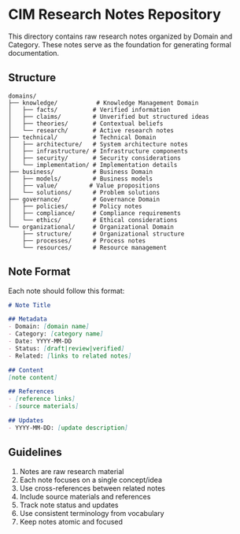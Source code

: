 # CIM Research Notes Repository

This directory contains raw research notes organized by Domain and Category. These notes serve as the foundation for generating formal documentation.

## Structure

```
domains/
├── knowledge/           # Knowledge Management Domain
│   ├── facts/          # Verified information
│   ├── claims/         # Unverified but structured ideas
│   ├── theories/       # Contextual beliefs
│   └── research/       # Active research notes
├── technical/          # Technical Domain
│   ├── architecture/   # System architecture notes
│   ├── infrastructure/ # Infrastructure components
│   ├── security/       # Security considerations
│   └── implementation/ # Implementation details
├── business/           # Business Domain
│   ├── models/         # Business models
│   ├── value/         # Value propositions
│   └── solutions/      # Problem solutions
├── governance/         # Governance Domain
│   ├── policies/       # Policy notes
│   ├── compliance/     # Compliance requirements
│   └── ethics/         # Ethical considerations
└── organizational/     # Organizational Domain
    ├── structure/      # Organizational structure
    ├── processes/      # Process notes
    └── resources/      # Resource management
```

## Note Format

Each note should follow this format:

```markdown
# Note Title

## Metadata
- Domain: [domain name]
- Category: [category name]
- Date: YYYY-MM-DD
- Status: [draft|review|verified]
- Related: [links to related notes]

## Content
[note content]

## References
- [reference links]
- [source materials]

## Updates
- YYYY-MM-DD: [update description]
```

## Guidelines

1. Notes are raw research material
2. Each note focuses on a single concept/idea
3. Use cross-references between related notes
4. Include source materials and references
5. Track note status and updates
6. Use consistent terminology from vocabulary
7. Keep notes atomic and focused 